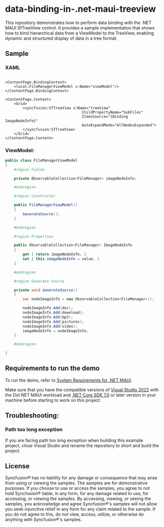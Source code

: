 # data-binding-in-.net-maui-treeview

This repository demonstrates how to perform data binding with the .NET MAUI SfTreeView control. It provides a sample implementation that shows how to bind hierarchical data from a ViewModel to the TreeView, enabling dynamic and structured display of data in a tree format.

## Sample

### XAML

```xaml

<ContentPage.BindingContext>
    <local:FileManagerViewModel x:Name="viewModel"/>
</ContentPage.BindingContext>

<ContentPage.Content>
    <Grid>
        <syncfusion:SfTreeView x:Name="treeView" 
                                   ChildPropertyName="SubFiles"
                                   ItemsSource="{Binding ImageNodeInfo}"  
                                   AutoExpandMode="AllNodesExpanded">
        </syncfusion:SfTreeView>
    </Grid>
</ContentPage.Content>
```

### ViewModel:

```csharp
public class FileManagerViewModel
{
    #region Fields

    private ObservableCollection<FileManager> imageNodeInfo;

    #endregion

    #region Constructor

    public FileManagerViewModel()
    {   
        GenerateSource();
    }

    #endregion

    #region Properties

    public ObservableCollection<FileManager> ImageNodeInfo
    {
        get { return imageNodeInfo; }
        set { this.imageNodeInfo = value; }
    }   

    #endregion

    #region Generate Source

    private void GenerateSource()
    {
        var nodeImageInfo = new ObservableCollection<FileManager>();

        nodeImageInfo.Add(doc);
        nodeImageInfo.Add(download);
        nodeImageInfo.Add(mp3);
        nodeImageInfo.Add(pictures);
        nodeImageInfo.Add(video);
        imageNodeInfo = nodeImageInfo;
    }

    #endregion

}
```

## Requirements to run the demo

To run the demo, refer to [System Requirements for .NET MAUI](https://help.syncfusion.com/maui/system-requirements).

Make sure that you have the compatible versions of [Visual Studio 2022](https://visualstudio.microsoft.com/downloads/ ) with the Dot NET MAUI workload and [.NET Core SDK 7.0](https://dotnet.microsoft.com/en-us/download/dotnet/7.0) or later version in your machine before starting to work on this project.

## Troubleshooting:
### Path too long exception

If you are facing path too long exception when building this example project, close Visual Studio and rename the repository to short and build the project.

## License

Syncfusion® has no liability for any damage or consequence that may arise from using or viewing the samples. The samples are for demonstrative purposes. If you choose to use or access the samples, you agree to not hold Syncfusion® liable, in any form, for any damage related to use, for accessing, or viewing the samples. By accessing, viewing, or seeing the samples, you acknowledge and agree Syncfusion®'s samples will not allow you seek injunctive relief in any form for any claim related to the sample. If you do not agree to this, do not view, access, utilize, or otherwise do anything with Syncfusion®'s samples.
